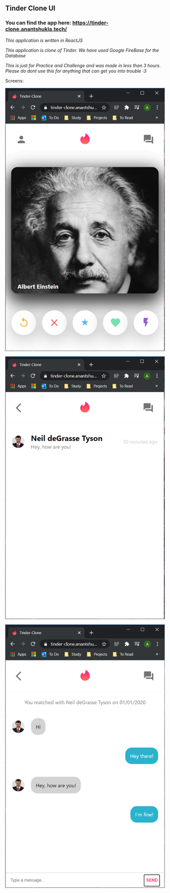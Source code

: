 ## Tinder Clone UI

### You can find the app here: https://tinder-clone.anantshukla.tech/ ###


*This application is written in ReactJS*

*This application is clone of Tinder. We have used Google FireBase for the Database*

*This is just for Practice and Challenge and was made in less than 3 hours. Please do dont use this for anything that can get you into trouble :3*

Screens:

![image](.\img\1.png)

![image](.\img\2.png)

![image](.\img\3.png)
